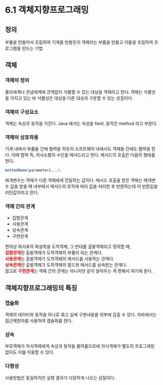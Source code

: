 # 6.1 객체지향프로그래밍
## 정의
부품을 만들어서 조립하여 기계를 만들듯이 객체라는 부품을 만들고 이들을 조립하여 프로그램을 만드는 기법

## 객체
### 객체의 정의
물리세계나 관념세계에 관계없이 식별할 수 있는 대상을 객체라고 한다.
객체는 식별성을 가지고 있는 바 식별성은 대상을 다른 대상과 구분할 수 있는 성질이다.
### 객체의 구성요소
객체는 속성과 동작을 가진다. Java 에서는 속성을 field, 동작은 method 라고 부른다.
### 객체의 상호작용
기계 내에서 부품들 간에 협력을 하듯이 소프트웨어 내에서도 객체들 간에도 협력을 한다.
이때 협력 즉, 의사소통의 수단을 메서드라고 한다. 메서드의 호출은 다음의 형태를 띈다.
~~~java
methodName(parameter1,,,);
~~~
매개변수는 객체가 다른 객체에게 전달하는 값이다.
메서드 호출을 받은 객체는 매개변수 값을 받을 때 내부에서 메서드의 로직에 따라 값을 처리한 후 반환하는데 이 반환값을 리턴값이라고 한다.
### 객체 간의 관계
- 집합관계
- 사용관계
- 상속관계
- 구현관계</br>


편의상 화사표의 화살촉을 도착객체, 그 반대를 출발객체라고 정의할 때,</br>
<span style="color:red">**집합관계**</span>란 출발객체가 도착객체의 부품이 되는 관계다.</br>
<span style="color:red">**사용관계**</span>는 출발객체가 도착객체의 메서드를 사용하는 관계다.</br>
<span style="color:red">**상속관계**</span>란 출발객체가 도착객체의 필드와 메서드를 상속받는 관계다.</br>
참고로 <span style="color:red">**구현관계**</span>는 객체 간의 관계는 아니지만 같이 알아두는 게 편해서 여기에 둔다.

## 객체지향프로그래밍의 특징
### 캡슐화
객체의 데이터와 동작을 하나로 묶고 실제 구현내용을 외부에 감출 수 있다. 
자바에서는 접근제한자를 사용하여 캡슐화를 한다.
### 상속
부모객체가 자식객체에게 속성과 동작을 물려줌으로써 자식객체가 별도의 프로그래밍 없이도 이를 이용할 수 있다.
### 다형성
사용방법은 동일하지만 실행 결과가 다양하게 나오는 성질이다. 


